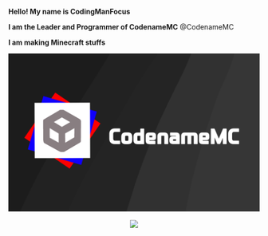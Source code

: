 **Hello! My name is CodingManFocus**

**I am the Leader and Programmer of CodenameMC**
@CodenameMC

**I am making Minecraft stuffs**

![](https://raw.githubusercontent.com/CodingManFocus/CodingManFocus/main/CodenameMC.png)
<p align="center">
  <a href="https://skillicons.dev">
    <img src="https://skillicons.dev/icons?i=java,python,cpp,javascript,html,css" />
  </a>
</p>

